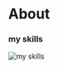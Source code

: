 # About

### my skills
<img alt="my skills" src="https://skillicons.dev/icons?theme=light&perline=8&i=html,css,sass,js,jquery,vue,wordpress,gulp,webpack,vite,docker,ps,ai,xd,figma" />
